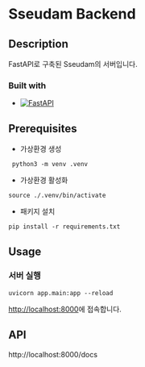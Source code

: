 # Sseudam Backend

## Description

FastAPI로 구축된 Sseudam의 서버입니다.


### Built with

* [![FastAPI]][FastAPI-url]


## Prerequisites

- 가상환경 생성

```shell
 python3 -m venv .venv
```

- 가상환경 활성화

```shell
source ./.venv/bin/activate
```

- 패키지 설치

```shell
pip install -r requirements.txt
```


## Usage

### 서버 실행

```shell
uvicorn app.main:app --reload
```

<http://localhost:8000>에 접속합니다.


## API

http://localhost:8000/docs


<!-- MARKDOWN LINKS & IMAGES -->
[FastAPI]: https://img.shields.io/badge/fastapi-009688?style=for-the-badge&logo=fastapi&logoColor=white
[FastAPI-url]: https://fastapi.tiangolo.com/